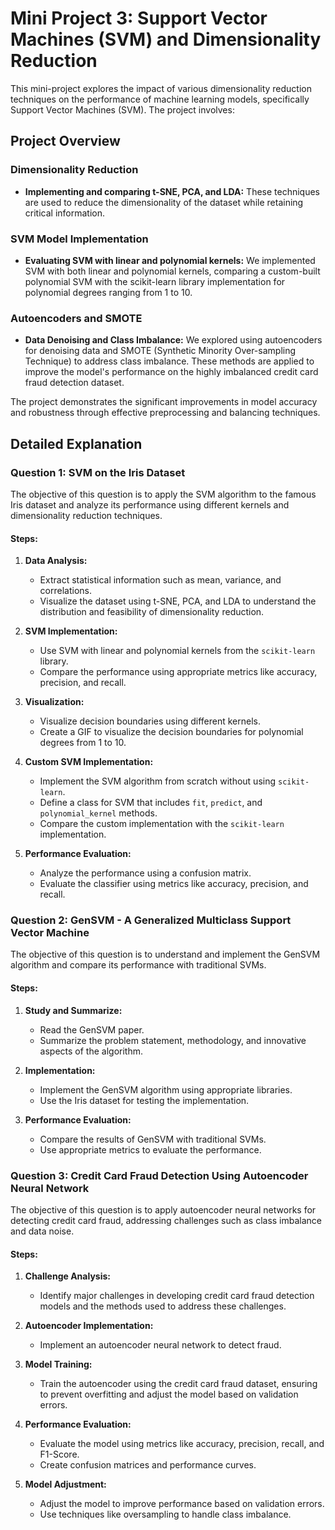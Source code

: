 # Mini Project 3: Support Vector Machines (SVM) and Dimensionality Reduction

This mini-project explores the impact of various dimensionality reduction techniques on the performance of machine learning models, specifically Support Vector Machines (SVM). The project involves:

## Project Overview

### Dimensionality Reduction
- **Implementing and comparing t-SNE, PCA, and LDA:** These techniques are used to reduce the dimensionality of the dataset while retaining critical information.

### SVM Model Implementation
- **Evaluating SVM with linear and polynomial kernels:** We implemented SVM with both linear and polynomial kernels, comparing a custom-built polynomial SVM with the scikit-learn library implementation for polynomial degrees ranging from 1 to 10.

### Autoencoders and SMOTE
- **Data Denoising and Class Imbalance:** We explored using autoencoders for denoising data and SMOTE (Synthetic Minority Over-sampling Technique) to address class imbalance. These methods are applied to improve the model's performance on the highly imbalanced credit card fraud detection dataset.

The project demonstrates the significant improvements in model accuracy and robustness through effective preprocessing and balancing techniques.

## Detailed Explanation

### Question 1: SVM on the Iris Dataset

The objective of this question is to apply the SVM algorithm to the famous Iris dataset and analyze its performance using different kernels and dimensionality reduction techniques.

#### Steps:
1. **Data Analysis:**
   - Extract statistical information such as mean, variance, and correlations.
   - Visualize the dataset using t-SNE, PCA, and LDA to understand the distribution and feasibility of dimensionality reduction.

2. **SVM Implementation:**
   - Use SVM with linear and polynomial kernels from the `scikit-learn` library.
   - Compare the performance using appropriate metrics like accuracy, precision, and recall.

3. **Visualization:**
   - Visualize decision boundaries using different kernels.
   - Create a GIF to visualize the decision boundaries for polynomial degrees from 1 to 10.

4. **Custom SVM Implementation:**
   - Implement the SVM algorithm from scratch without using `scikit-learn`.
   - Define a class for SVM that includes `fit`, `predict`, and `polynomial_kernel` methods.
   - Compare the custom implementation with the `scikit-learn` implementation.

5. **Performance Evaluation:**
   - Analyze the performance using a confusion matrix.
   - Evaluate the classifier using metrics like accuracy, precision, and recall.

### Question 2: GenSVM - A Generalized Multiclass Support Vector Machine

The objective of this question is to understand and implement the GenSVM algorithm and compare its performance with traditional SVMs.

#### Steps:
1. **Study and Summarize:**
   - Read the GenSVM paper.
   - Summarize the problem statement, methodology, and innovative aspects of the algorithm.

2. **Implementation:**
   - Implement the GenSVM algorithm using appropriate libraries.
   - Use the Iris dataset for testing the implementation.

3. **Performance Evaluation:**
   - Compare the results of GenSVM with traditional SVMs.
   - Use appropriate metrics to evaluate the performance.

### Question 3: Credit Card Fraud Detection Using Autoencoder Neural Network

The objective of this question is to apply autoencoder neural networks for detecting credit card fraud, addressing challenges such as class imbalance and data noise.

#### Steps:
1. **Challenge Analysis:**
   - Identify major challenges in developing credit card fraud detection models and the methods used to address these challenges.

2. **Autoencoder Implementation:**
   - Implement an autoencoder neural network to detect fraud.

3. **Model Training:**
   - Train the autoencoder using the credit card fraud dataset, ensuring to prevent overfitting and adjust the model based on validation errors.

4. **Performance Evaluation:**
   - Evaluate the model using metrics like accuracy, precision, recall, and F1-Score.
   - Create confusion matrices and performance curves.

5. **Model Adjustment:**
   - Adjust the model to improve performance based on validation errors.
   - Use techniques like oversampling to handle class imbalance.

